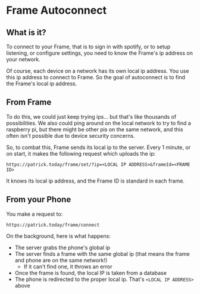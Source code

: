 # Frame Autoconnect

## What is it?
To connect to your Frame, that is to sign in with spotify, or to setup listening, or configure settings, you need to know the Frame's ip address on your network.

Of course, each device on a network has its own local ip address. You use this ip address to connect to Frame. So the goal of autoconnect is to find the Frame's local ip address.

## From Frame

To do this, we could just keep trying ips... but that's like thousands of possibilities. We also could ping around on the local network to try to find a raspberry pi, but there might be other pis on the same network, and this often isn't possible due to device security concerns.

So, to combat this, Frame sends its local ip to the server. Every 1 minute, or on start, it makes the following request which uploads the ip:

`https://patrick.today/frame/set/?ip=<LOCAL IP ADDRESS>&frameId=<FRAME ID>`

It knows its local ip address, and the Frame ID is standard in each frame.

## From your Phone

You make a request to:

`https://patrick.today/frame/connect`

On the background, here is what happens:

- The server grabs the phone's global ip
- The server finds a frame with the same global ip (that means the frame and phone are on the same network!)
  - If it can't find one, it throws an error
- Once the frame is found, the local IP is taken from a database
- The phone is redirected to the proper local ip. That's `<LOCAL IP ADDRESS>` above
